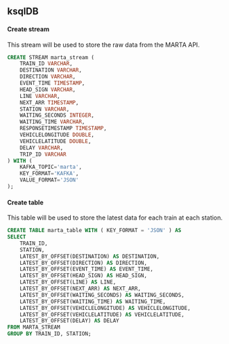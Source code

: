 ## ksqlDB
#### Create stream
This stream will be used to store the raw data from the MARTA API.
```SQL
CREATE STREAM marta_stream (
    TRAIN_ID VARCHAR,
    DESTINATION VARCHAR,
    DIRECTION VARCHAR,
    EVENT_TIME TIMESTAMP,
    HEAD_SIGN VARCHAR,
    LINE VARCHAR,
    NEXT_ARR TIMESTAMP,
    STATION VARCHAR,
    WAITING_SECONDS INTEGER,
    WAITING_TIME VARCHAR,
    RESPONSETIMESTAMP TIMESTAMP,
    VEHICLELONGITUDE DOUBLE,
    VEHICLELATITUDE DOUBLE,
    DELAY VARCHAR,
    TRIP_ID VARCHAR
) WITH (
    KAFKA_TOPIC='marta',
    KEY_FORMAT='KAFKA',
    VALUE_FORMAT='JSON'
);
```

#### Create table
This table will be used to store the latest data for each train at each station.
```SQL
CREATE TABLE marta_table WITH ( KEY_FORMAT = 'JSON' ) AS
SELECT 
    TRAIN_ID,
    STATION,
    LATEST_BY_OFFSET(DESTINATION) AS DESTINATION,
    LATEST_BY_OFFSET(DIRECTION) AS DIRECTION,
    LATEST_BY_OFFSET(EVENT_TIME) AS EVENT_TIME,
    LATEST_BY_OFFSET(HEAD_SIGN) AS HEAD_SIGN,
    LATEST_BY_OFFSET(LINE) AS LINE,
    LATEST_BY_OFFSET(NEXT_ARR) AS NEXT_ARR,
    LATEST_BY_OFFSET(WAITING_SECONDS) AS WAITING_SECONDS,
    LATEST_BY_OFFSET(WAITING_TIME) AS WAITING_TIME,
    LATEST_BY_OFFSET(VEHICLELONGITUDE) AS VEHICLELONGITUDE,
    LATEST_BY_OFFSET(VEHICLELATITUDE) AS VEHICLELATITUDE,
    LATEST_BY_OFFSET(DELAY) AS DELAY
FROM MARTA_STREAM
GROUP BY TRAIN_ID, STATION;
```